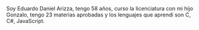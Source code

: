 Soy Eduardo Daniel Arizza, tengo 58 años, curso la licenciatura con mi hijo Gonzalo, tengo 23 materias aprobadas y los lenguajes que aprendi son C, C#, JavaScript.
